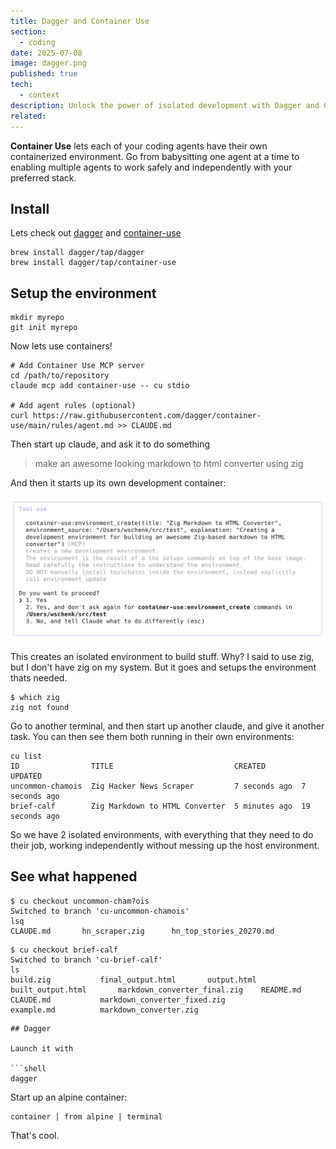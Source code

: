 ```yaml
---
title: Dagger and Container Use
section:
  - coding
date: 2025-07-08
image: dagger.png
published: true
tech:
  - context
description: Unlock the power of isolated development with Dagger and Container Use—no more worrying about missing dependencies or system conflicts.
related:
---
```

**Container Use** lets each of your coding agents have their own containerized environment. Go from babysitting one agent at a time to enabling multiple agents to work safely and independently with your preferred stack.
## Install

Lets check out [dagger](https://github.com/dagger/dagger) and [container-use](https://github.com/dagger/container-use?tab=readme-ov-file)


```shell
brew install dagger/tap/dagger
brew install dagger/tap/container-use
```

## Setup the environment

```shell
mkdir myrepo
git init myrepo
```

Now lets use containers!

```shell
# Add Container Use MCP server
cd /path/to/repository
claude mcp add container-use -- cu stdio

# Add agent rules (optional)
curl https://raw.githubusercontent.com/dagger/container-use/main/rules/agent.md >> CLAUDE.md
```

Then start up claude, and ask it to do something

>  make an awesome looking markdown to html converter using zig

And then it starts up its own development container:

![](../assets/Screenshot%202025-07-01%20at%2018.26.40.png)

This creates an isolated environment to build stuff.  Why?  I said to use zig, but I don't have zig on my system.  But it goes and setups the environment thats needed.

```shell
$ which zig
zig not found
```

Go to another terminal, and then start up another claude, and give it another task.  You can then see them both running in their own environments:


```shell
cu list
ID                TITLE                           CREATED        UPDATED
uncommon-chamois  Zig Hacker News Scraper         7 seconds ago  7 seconds ago
brief-calf        Zig Markdown to HTML Converter  5 minutes ago  19 seconds ago
```

So we have 2 isolated environments, with everything that they need to do their job, working independently without messing up the host environment.
## See what happened

```shell
$ cu checkout uncommon-cham?ois
Switched to branch 'cu-uncommon-chamois'
lsq
CLAUDE.md		hn_scraper.zig		hn_top_stories_20270.md
```

```shell
$ cu checkout brief-calf
Switched to branch 'cu-brief-calf'
ls
build.zig			final_output.html		output.html
built_output.html		markdown_converter_final.zig	README.md
CLAUDE.md			markdown_converter_fixed.zig
example.md			markdown_converter.zig
```
```
## Dagger

Launch it with

```shell
dagger
```

Start up an alpine container:

```shell
container | from alpine | terminal
```

That's cool.

